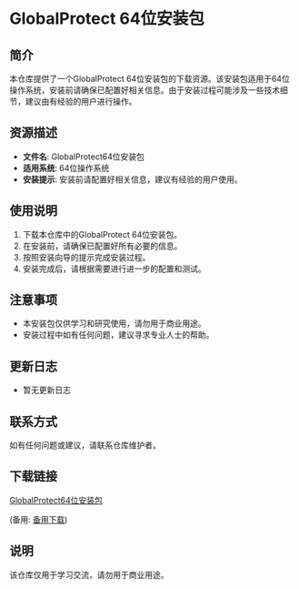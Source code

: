 # GlobalProtect 64位安装包

## 简介
本仓库提供了一个GlobalProtect 64位安装包的下载资源。该安装包适用于64位操作系统，安装前请确保已配置好相关信息。由于安装过程可能涉及一些技术细节，建议由有经验的用户进行操作。

## 资源描述
- **文件名**: GlobalProtect64位安装包
- **适用系统**: 64位操作系统
- **安装提示**: 安装前请配置好相关信息，建议有经验的用户使用。

## 使用说明
1. 下载本仓库中的GlobalProtect 64位安装包。
2. 在安装前，请确保已配置好所有必要的信息。
3. 按照安装向导的提示完成安装过程。
4. 安装完成后，请根据需要进行进一步的配置和测试。

## 注意事项
- 本安装包仅供学习和研究使用，请勿用于商业用途。
- 安装过程中如有任何问题，建议寻求专业人士的帮助。

## 更新日志
- 暂无更新日志

## 联系方式
如有任何问题或建议，请联系仓库维护者。

## 下载链接
[GlobalProtect64位安装包](https://pan.quark.cn/s/805be4dd74cf) 

(备用: [备用下载](https://pan.baidu.com/s/1pfPG1dh7Thk2gC3-NxeN_Q?pwd=1234))

## 说明

该仓库仅用于学习交流，请勿用于商业用途。
